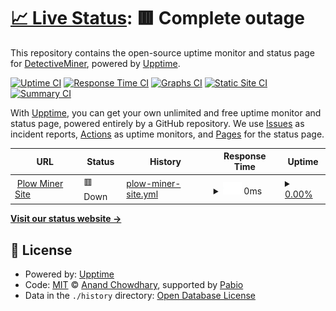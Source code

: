 # [📈 Live Status](https://demo.upptime.js.org): <!--live status--> **🟥 Complete outage**

This repository contains the open-source uptime monitor and status page for [DetectiveMiner](https://demo.upptime.js.org), powered by [Upptime](https://github.com/upptime/upptime).

[![Uptime CI](https://github.com/proofoflegwork/upptime/workflows/Uptime%20CI/badge.svg)](https://github.com/proofoflegwork/upptime/actions?query=workflow%3A%22Uptime+CI%22)
[![Response Time CI](https://github.com/proofoflegwork/upptime/workflows/Response%20Time%20CI/badge.svg)](https://github.com/proofoflegwork/upptime/actions?query=workflow%3A%22Response+Time+CI%22)
[![Graphs CI](https://github.com/proofoflegwork/upptime/workflows/Graphs%20CI/badge.svg)](https://github.com/proofoflegwork/upptime/actions?query=workflow%3A%22Graphs+CI%22)
[![Static Site CI](https://github.com/proofoflegwork/upptime/workflows/Static%20Site%20CI/badge.svg)](https://github.com/proofoflegwork/upptime/actions?query=workflow%3A%22Static+Site+CI%22)
[![Summary CI](https://github.com/proofoflegwork/upptime/workflows/Summary%20CI/badge.svg)](https://github.com/proofoflegwork/upptime/actions?query=workflow%3A%22Summary+CI%22)

With [Upptime](https://upptime.js.org), you can get your own unlimited and free uptime monitor and status page, powered entirely by a GitHub repository. We use [Issues](https://github.com/proofoflegwork/upptime/issues) as incident reports, [Actions](https://github.com/proofoflegwork/upptime/actions) as uptime monitors, and [Pages](https://demo.upptime.js.org) for the status page.

<!--start: status pages-->
<!-- This summary is generated by Upptime (https://github.com/upptime/upptime) -->
<!-- Do not edit this manually, your changes will be overwritten -->
<!-- prettier-ignore -->
| URL | Status | History | Response Time | Uptime |
| --- | ------ | ------- | ------------- | ------ |
| <img alt="" src="🚜" height="13"> [Plow Miner Site](https://plowminer.duckdns.org/status.html) | 🟥 Down | [plow-miner-site.yml](https://github.com/ProofOfLegWork/UppTime/commits/HEAD/history/plow-miner-site.yml) | <details><summary><img alt="Response time graph" src="./graphs/plow-miner-site/response-time-week.png" height="20"> 0ms</summary><br><a href="https://ProofOfLegWork.github.io/UppTime/history/plow-miner-site"><img alt="Response time 1056" src="https://img.shields.io/endpoint?url=https%3A%2F%2Fraw.githubusercontent.com%2FProofOfLegWork%2FUppTime%2FHEAD%2Fapi%2Fplow-miner-site%2Fresponse-time.json"></a><br><a href="https://ProofOfLegWork.github.io/UppTime/history/plow-miner-site"><img alt="24-hour response time 0" src="https://img.shields.io/endpoint?url=https%3A%2F%2Fraw.githubusercontent.com%2FProofOfLegWork%2FUppTime%2FHEAD%2Fapi%2Fplow-miner-site%2Fresponse-time-day.json"></a><br><a href="https://ProofOfLegWork.github.io/UppTime/history/plow-miner-site"><img alt="7-day response time 0" src="https://img.shields.io/endpoint?url=https%3A%2F%2Fraw.githubusercontent.com%2FProofOfLegWork%2FUppTime%2FHEAD%2Fapi%2Fplow-miner-site%2Fresponse-time-week.json"></a><br><a href="https://ProofOfLegWork.github.io/UppTime/history/plow-miner-site"><img alt="30-day response time 0" src="https://img.shields.io/endpoint?url=https%3A%2F%2Fraw.githubusercontent.com%2FProofOfLegWork%2FUppTime%2FHEAD%2Fapi%2Fplow-miner-site%2Fresponse-time-month.json"></a><br><a href="https://ProofOfLegWork.github.io/UppTime/history/plow-miner-site"><img alt="1-year response time 1056" src="https://img.shields.io/endpoint?url=https%3A%2F%2Fraw.githubusercontent.com%2FProofOfLegWork%2FUppTime%2FHEAD%2Fapi%2Fplow-miner-site%2Fresponse-time-year.json"></a></details> | <details><summary><a href="https://ProofOfLegWork.github.io/UppTime/history/plow-miner-site">0.00%</a></summary><a href="https://ProofOfLegWork.github.io/UppTime/history/plow-miner-site"><img alt="All-time uptime 35.74%" src="https://img.shields.io/endpoint?url=https%3A%2F%2Fraw.githubusercontent.com%2FProofOfLegWork%2FUppTime%2FHEAD%2Fapi%2Fplow-miner-site%2Fuptime.json"></a><br><a href="https://ProofOfLegWork.github.io/UppTime/history/plow-miner-site"><img alt="24-hour uptime 0.00%" src="https://img.shields.io/endpoint?url=https%3A%2F%2Fraw.githubusercontent.com%2FProofOfLegWork%2FUppTime%2FHEAD%2Fapi%2Fplow-miner-site%2Fuptime-day.json"></a><br><a href="https://ProofOfLegWork.github.io/UppTime/history/plow-miner-site"><img alt="7-day uptime 0.00%" src="https://img.shields.io/endpoint?url=https%3A%2F%2Fraw.githubusercontent.com%2FProofOfLegWork%2FUppTime%2FHEAD%2Fapi%2Fplow-miner-site%2Fuptime-week.json"></a><br><a href="https://ProofOfLegWork.github.io/UppTime/history/plow-miner-site"><img alt="30-day uptime 0.00%" src="https://img.shields.io/endpoint?url=https%3A%2F%2Fraw.githubusercontent.com%2FProofOfLegWork%2FUppTime%2FHEAD%2Fapi%2Fplow-miner-site%2Fuptime-month.json"></a><br><a href="https://ProofOfLegWork.github.io/UppTime/history/plow-miner-site"><img alt="1-year uptime 35.74%" src="https://img.shields.io/endpoint?url=https%3A%2F%2Fraw.githubusercontent.com%2FProofOfLegWork%2FUppTime%2FHEAD%2Fapi%2Fplow-miner-site%2Fuptime-year.json"></a></details>

<!--end: status pages-->

[**Visit our status website →**](https://demo.upptime.js.org)

## 📄 License

- Powered by: [Upptime](https://github.com/upptime/upptime)
- Code: [MIT](./LICENSE) © [Anand Chowdhary](https://anandchowdhary.com), supported by [Pabio](https://pabio.com)
- Data in the `./history` directory: [Open Database License](https://opendatacommons.org/licenses/odbl/1-0/)
